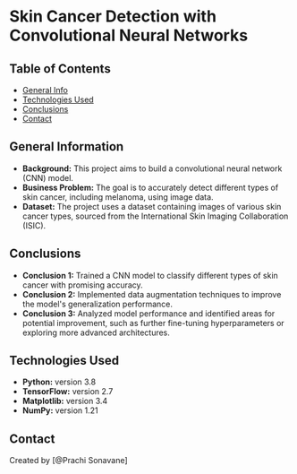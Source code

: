 # Skin Cancer Detection with Convolutional Neural Networks

## Table of Contents
* [General Info](#general-information)
* [Technologies Used](#technologies-used)
* [Conclusions](#conclusions)
* [Contact](#contact)

## General Information
- **Background:** This project aims to build a convolutional neural network (CNN) model.
- **Business Problem:** The goal is to accurately detect different types of skin cancer, including melanoma, using image data.
- **Dataset:** The project uses a dataset containing images of various skin cancer types, sourced from the International Skin Imaging Collaboration (ISIC).


## Conclusions
- **Conclusion 1:** Trained a CNN model to classify different types of skin cancer with promising accuracy.
- **Conclusion 2:** Implemented data augmentation techniques to improve the model's generalization performance.
- **Conclusion 3:** Analyzed model performance and identified areas for potential improvement, such as further fine-tuning hyperparameters or exploring more advanced architectures.


## Technologies Used
- **Python:** version 3.8   
- **TensorFlow:** version 2.7
- **Matplotlib:** version 3.4
- **NumPy:** version 1.21

## Contact
Created by [@Prachi Sonavane]

